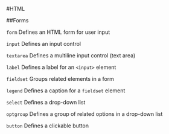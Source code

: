#HTML

##Forms

`form` Defines an HTML form for user input

`input` Defines an input control

`textarea` Defines a multiline input control (text area)

`label`	Defines a label for an `<input>` element

`fieldset` Groups related elements in a form

`legend` Defines a caption for a `fieldset` element

`select` Defines a drop-down list

`optgroup` Defines a group of related options in a drop-down list

`button` Defines a clickable button

